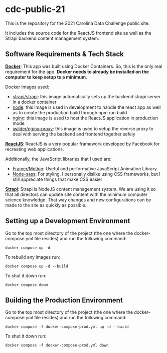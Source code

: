 # cdc-public-21
This is the repository for the 2021 Carolina Data Challenge public site.

It includes the source code for the ReactJS frontend site as well as the Strapi backend content management system.

## Software Requirements & Tech Stack
[**Docker**](https://www.docker.com/): This app was built using Docker Containers. So, this is the only real requirement for the app. **Docker needs to already be installed on the computer to keep setup to a minimum**.

Docker Images used:
- [strapi/strapi](https://hub.docker.com/r/strapi/strapi): this image automatically sets up the backend strapi server in a docker container
- [node](https://hub.docker.com/_/node): this image is used in development to handle the react app as well as to create the production build through npm run build
- [nginx](https://hub.docker.com/_/nginx): this image is used to host the ReactJS application in production mode
- [jwilder/nginx-proxy](https://hub.docker.com/r/jwilder/nginx-proxy): this image is used to setup the reverse proxy to deal with serving the backend and frontend together safely

[**ReactJS**](https://reactjs.org/): ReactJS is a very popular framework developed by Facebook for recreating web applications. 

Additionally, the JavaScript libraries that I used are:
- [Framer/Motion](https://www.framer.com/motion/): Useful and performative JavaScript Animation Library
- [Node-sass](https://sass-lang.com/): For styling, I personally dislike using CSS frameworks, but I still appreciate things that make CSS easier

[**Strapi**](https://strapi.io/): Strapi is NodeJS content management system. We are using it so that all directors can update site content with the minimum computer science knowledge. That way changes and new configurations can be made to the site as quickly as possible.

## Setting up a Development Environment
Go to the top most directory of the project (the one where the docker-compose.yml file resides) and run the following command:
```
docker compose up -d
```
To rebuild any images run:
```
docker compose up -d --build
```
To shut it down run:
```
docker compose down
```

## Building the Production Environment
Go to the top most directory of the project (the one where the docker-compose.yml file resides) and run the following command:
```
docker compose -f docker-compose-prod.yml up -d --build
```
To shut it down run:
```
docker compose -f docker-compose-prod.yml down
```
